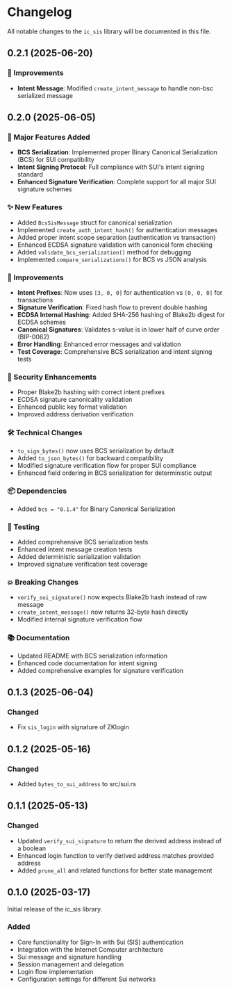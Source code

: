 # Changelog

All notable changes to the `ic_sis` library will be documented in this file.

## 0.2.1 (2025-06-20)
### 🔧 Improvements
- **Intent Message**: Modified `create_intent_message` to handle non-bsc serialized message

## 0.2.0 (2025-06-05)

### 🚀 Major Features Added
- **BCS Serialization**: Implemented proper Binary Canonical Serialization (BCS) for SUI compatibility
- **Intent Signing Protocol**: Full compliance with SUI's intent signing standard
- **Enhanced Signature Verification**: Complete support for all major SUI signature schemes

### ✨ New Features
- Added `BcsSisMessage` struct for canonical serialization
- Implemented `create_auth_intent_hash()` for authentication messages
- Added proper intent scope separation (authentication vs transaction)
- Enhanced ECDSA signature validation with canonical form checking
- Added `validate_bcs_serialization()` method for debugging
- Implemented `compare_serializations()` for BCS vs JSON analysis

### 🔧 Improvements
- **Intent Prefixes**: Now uses `[3, 0, 0]` for authentication vs `[0, 0, 0]` for transactions
- **Signature Verification**: Fixed hash flow to prevent double hashing
- **ECDSA Internal Hashing**: Added SHA-256 hashing of Blake2b digest for ECDSA schemes
- **Canonical Signatures**: Validates s-value is in lower half of curve order (BIP-0062)
- **Error Handling**: Enhanced error messages and validation
- **Test Coverage**: Comprehensive BCS serialization and intent signing tests

### 🔐 Security Enhancements
- Proper Blake2b hashing with correct intent prefixes
- ECDSA signature canonicality validation
- Enhanced public key format validation
- Improved address derivation verification

### 🛠️ Technical Changes
- `to_sign_bytes()` now uses BCS serialization by default
- Added `to_json_bytes()` for backward compatibility
- Modified signature verification flow for proper SUI compliance
- Enhanced field ordering in BCS serialization for deterministic output

### 📦 Dependencies
- Added `bcs = "0.1.4"` for Binary Canonical Serialization

### 🧪 Testing
- Added comprehensive BCS serialization tests
- Enhanced intent message creation tests
- Added deterministic serialization validation
- Improved signature verification test coverage

### 💥 Breaking Changes
- `verify_sui_signature()` now expects Blake2b hash instead of raw message
- `create_intent_message()` now returns 32-byte hash directly
- Modified internal signature verification flow

### 📚 Documentation
- Updated README with BCS serialization information
- Enhanced code documentation for intent signing
- Added comprehensive examples for signature verification

## 0.1.3 (2025-06-04)

### Changed
- Fix `sis_login` with signature of ZKlogin

## 0.1.2 (2025-05-16)

### Changed
- Added `bytes_to_sui_address` to src/sui.rs

## 0.1.1 (2025-05-13)

### Changed
- Updated `verify_sui_signature` to return the derived address instead of a boolean
- Enhanced login function to verify derived address matches provided address
- Added `prune_all` and related functions for better state management

## 0.1.0 (2025-03-17)

Initial release of the ic_sis library.

### Added
- Core functionality for Sign-In with Sui (SIS) authentication
- Integration with the Internet Computer architecture
- Sui message and signature handling
- Session management and delegation
- Login flow implementation
- Configuration settings for different Sui networks